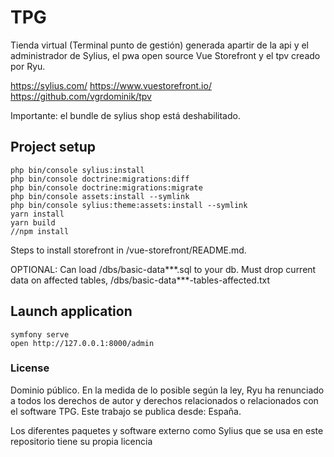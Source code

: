 # TPG

Tienda virtual (Terminal punto de gestión) generada apartir de la api y el administrador de Sylius, el pwa open source Vue Storefront y el tpv creado por Ryu. 

https://sylius.com/
https://www.vuestorefront.io/
https://github.com/vgrdominik/tpv

Importante: el bundle de sylius shop está deshabilitado.

## Project setup
```
php bin/console sylius:install
php bin/console doctrine:migrations:diff
php bin/console doctrine:migrations:migrate
php bin/console assets:install --symlink
php bin/console sylius:theme:assets:install --symlink
yarn install
yarn build
//npm install
```

Steps to install storefront in /vue-storefront/README.md.

OPTIONAL: Can load /dbs/basic-data***.sql to your db. Must drop current data on affected tables, /dbs/basic-data***-tables-affected.txt

## Launch application
```
symfony serve
open http://127.0.0.1:8000/admin
```

### License

Dominio público.
En la medida de lo posible según la ley, Ryu ha renunciado a todos los derechos de
autor y derechos relacionados o relacionados con el software TPG. Este
trabajo se publica desde: España.

Los diferentes paquetes y software externo como Sylius que se usa en este repositorio tiene su propia licencia
